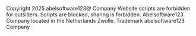 Copyright 2025 abelsoftware123@ Company 
Website scripts are forbidden for outsiders.
Scripts are blocked, sharing is forbidden. 
Abelsoftware123 Company located in the Netherlands Zwolle.
Trademark abelsoftware123 Company 
